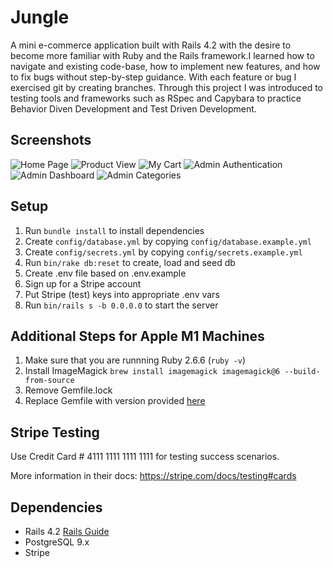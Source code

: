 # Jungle

A mini e-commerce application built with Rails 4.2 with the desire to become more familiar with  Ruby and the Rails framework.I learned how to navigate and existing code-base, how to implement new features, and how to fix bugs without step-by-step guidance. With each feature or bug I exercised git by creating branches. Through this project I was introduced to testing tools and frameworks such as RSpec and Capybara to practice Behavior Diven Development and Test Driven Development. 

## Screenshots 

![Home Page](Jungle/Images/HomePage.png)
![Product View](Jungle/Images/ProductView.png)
![My Cart](Jungle/Images/MyCart.png)
![Admin Authentication](Jungle/Images/SimpleAdminAuthentication.png)
![Admin Dashboard](Jungle/Images/AdminDashboard.png)
![Admin Categories](lighthouse/letsDoRuby/Jungle/Images/AdminCategories.png)

## Setup

1. Run `bundle install` to install dependencies
2. Create `config/database.yml` by copying `config/database.example.yml`
3. Create `config/secrets.yml` by copying `config/secrets.example.yml`
4. Run `bin/rake db:reset` to create, load and seed db
5. Create .env file based on .env.example
6. Sign up for a Stripe account
7. Put Stripe (test) keys into appropriate .env vars
8. Run `bin/rails s -b 0.0.0.0` to start the server

## Additional Steps for Apple M1 Machines

1. Make sure that you are runnning Ruby 2.6.6 (`ruby -v`)
1. Install ImageMagick `brew install imagemagick imagemagick@6 --build-from-source`
2. Remove Gemfile.lock
3. Replace Gemfile with version provided [here](https://gist.githubusercontent.com/FrancisBourgouin/831795ae12c4704687a0c2496d91a727/raw/ce8e2104f725f43e56650d404169c7b11c33a5c5/Gemfile)

## Stripe Testing

Use Credit Card # 4111 1111 1111 1111 for testing success scenarios.

More information in their docs: <https://stripe.com/docs/testing#cards>

## Dependencies

* Rails 4.2 [Rails Guide](http://guides.rubyonrails.org/v4.2/)
* PostgreSQL 9.x
* Stripe
